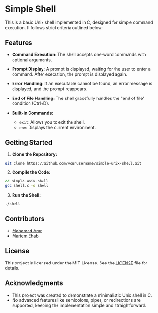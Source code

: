 # Simple Shell

This is a basic Unix shell implemented in C, designed for simple command execution. It follows strict criteria outlined below:

## Features

- **Command Execution:** The shell accepts one-word commands with optional arguments.

- **Prompt Display:** A prompt is displayed, waiting for the user to enter a command. After execution, the prompt is displayed again.

- **Error Handling:** If an executable cannot be found, an error message is displayed, and the prompt reappears.

- **End of File Handling:** The shell gracefully handles the "end of file" condition (Ctrl+D).

- **Built-in Commands:**
  - `exit`: Allows you to exit the shell.
  - `env`: Displays the current environment.

## Getting Started

  1. **Clone the Repository:**

   ```bash
   git clone https://github.com/yourusername/simple-unix-shell.git
   ```

  2. **Compile the Code:**

   ```bash
   cd simple-unix-shell
   gcc shell.c -o shell
   ```

 3. **Run the Shell:**

   ```bash
   ./shell
   ```

## Contributors
  - [Mohamed Amr](https://github.com/MohamedAmrF)	  
  - [Mariem Ehab](https://github.com/MaryEhb)

## License

  This project is licensed under the MIT License. See the [LICENSE](LICENSE) file for details.

## Acknowledgments

  - This project was created to demonstrate a minimalistic Unix shell in C.
  - No advanced features like semicolons, pipes, or redirections are supported, keeping the implementation simple and straightforward.
